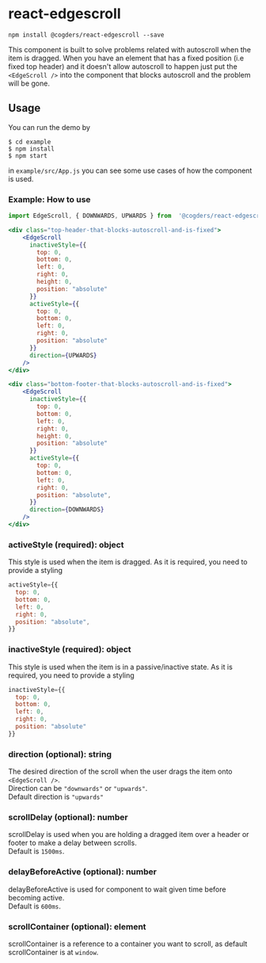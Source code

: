 # react-edgescroll

`npm install @cogders/react-edgescroll --save`

This component is built to solve problems related with autoscroll when the item is dragged. When you have an element that has a fixed position (i.e fixed top header) and it doesn't allow autoscroll to happen just put the `<EdgeScroll />` into the component that blocks autoscroll and the problem will be gone.

## Usage

You can run the demo by

```
$ cd example
$ npm install
$ npm start
```

in `example/src/App.js` you can see some use cases of how the component is used.

### Example: How to use

```jsx
import EdgeScroll, { DOWNWARDS, UPWARDS } from  '@cogders/react-edgescroll';

<div class="top-header-that-blocks-autoscroll-and-is-fixed">
    <EdgeScroll
      inactiveStyle={{
        top: 0,
        bottom: 0,
        left: 0,
        right: 0,
        height: 0,
        position: "absolute"
      }}
      activeStyle={{
        top: 0,
        bottom: 0,
        left: 0,
        right: 0,
        position: "absolute"
      }}
      direction={UPWARDS}
    />
</div>

<div class="bottom-footer-that-blocks-autoscroll-and-is-fixed">
    <EdgeScroll
      inactiveStyle={{
        top: 0,
        bottom: 0,
        left: 0,
        right: 0,
        height: 0,
        position: "absolute"
      }}
      activeStyle={{
        top: 0,
        bottom: 0,
        left: 0,
        right: 0,
        position: "absolute",
      }}
      direction={DOWNWARDS}
    />
</div>
```

### activeStyle (required): object

This style is used when the item is dragged. As it is required, you need to provide a styling
```jsx
activeStyle={{
  top: 0,
  bottom: 0,
  left: 0,
  right: 0,
  position: "absolute",
}}
```

### inactiveStyle (required): object

This style is used when the item is in a passive/inactive state. As it is required, you need to provide a styling
```jsx
inactiveStyle={{
  top: 0,
  bottom: 0,
  left: 0,
  right: 0,
  position: "absolute"
}}
```

### direction (optional): string

The desired direction of the scroll when the user drags the item onto `<EdgeScroll />`. <br />
Direction can be `"downwards"` or `"upwards"`. <br />
Default direction is `"upwards"`

### scrollDelay (optional): number

scrollDelay is used when you are holding a dragged item over a header or footer to make a delay between scrolls. <br />
Default is `1500ms`.

### delayBeforeActive (optional): number

delayBeforeActive is used for component to wait given time before becoming active. <br />
Default is `600ms`.

### scrollContainer (optional): element

scrollContainer is a reference to a container you want to scroll, as default scrollContainer is at `window`.





